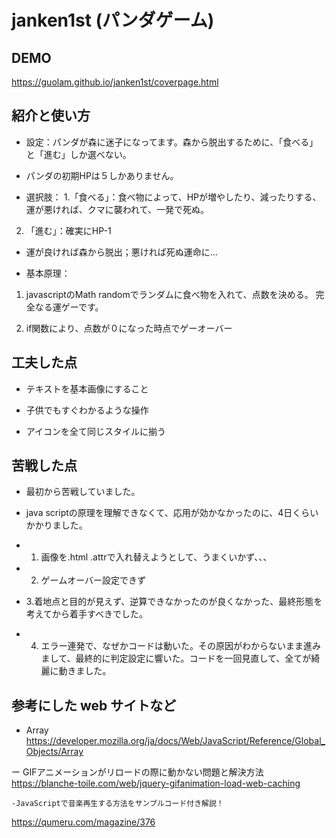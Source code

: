 # janken1st (パンダゲーム)

## DEMO
https://guolam.github.io/janken1st/coverpage.html

## 紹介と使い方

  - 設定：パンダが森に迷子になってます。森から脱出するために、「食べる」と「進む」しか選べない。

  - パンダの初期HPは５しかありません。
  
  - 選択肢：
  1.「食べる」：食べ物によって、HPが増やしたり、減ったりする、
  運が悪ければ、クマに襲われて、一発で死ぬ。

  2. 「進む」：確実にHP-1

  - 運が良ければ森から脱出；悪ければ死ぬ運命に...

  - 基本原理：

  1. javascriptのMath randomでランダムに食べ物を入れて、点数を決める。
  完全なる運ゲーです。

  2. if関数により、点数が０になった時点でゲーオーバー


## 工夫した点

  - テキストを基本画像にすること

  - 子供でもすぐわかるような操作

  - アイコンを全て同じスタイルに揃う

## 苦戦した点

  - 最初から苦戦していました。

  - java scriptの原理を理解できなくて、応用が効かなかったのに、4日くらいかかりました。

  - 1. 画像を.html .attrで入れ替えようとして、うまくいかず、、、

  - 2. ゲームオーバー設定できず

  - 3.着地点と目的が見えず、逆算できなかったのが良くなかった、最終形態を考えてから着手すべきでした。

  - 4. エラー連発で、なぜかコードは動いた。その原因がわからないまま進みまして、最終的に判定設定に響いた。コードを一回見直して、全てが綺麗に動きました。


## 参考にした web サイトなど

  - Array
  https://developer.mozilla.org/ja/docs/Web/JavaScript/Reference/Global_Objects/Array
    
  ー  GIFアニメーションがリロードの際に動かない問題と解決方法
  https://blanche-toile.com/web/jquery-gifanimation-load-web-caching

    -JavaScriptで音楽再生する方法をサンプルコード付き解説！
  https://qumeru.com/magazine/376
